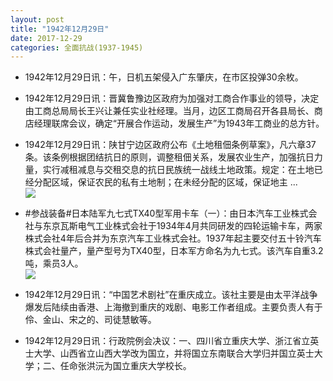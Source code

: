 ```yaml
---
layout: post
title: "1942年12月29日"
date: 2017-12-29
categories: 全面抗战(1937-1945)
---
```


<meta name="referrer" content="no-referrer" />

- 1942年12月29日讯：午，日机五架侵入广东肇庆，在市区投弹30余枚。 

- 1942年12月29日讯：晋冀鲁豫边区政府为加强对工商合作事业的领导，决定由工商总局局长王兴让兼任实业社经理。当月，边区工商局召开各县局长、商店经理联席会议，确定“开展合作运动，发展生产”为1943年工商业的总方针。 

- 1942年12月29日讯：陕甘宁边区政府公布《土地租佃条例草案》，凡六章37条。该条例根据团结抗日的原则，调整租佃关系，发展农业生产，加强抗日力量，实行减租减息与交租交息的抗日民族统一战线土地政策。规定：在土地已经分配区域，保证农民的私有土地制；在未经分配的区域，保证地主 ... <br/><img src="https://wx3.sinaimg.cn/large/aca367d8ly1fmxi6uptnjj20c809z74c.jpg" />

- #参战装备#日本陆军九七式TX40型军用卡车（一）：由日本汽车工业株式会社与东京瓦斯电气工业株式会社于1934年4月共同研发的四轮运输卡车，两家株式会社4年后合并为东京汽车工业株式会社。1937年起主要交付五十铃汽车株式会社量产，量产型号为TX40型，日本军方命名为九七式。该汽车自重3.2吨，乘员3人。 <br/><img src="https://wx4.sinaimg.cn/large/aca367d8ly1fmxep43zxlj20cd0npjus.jpg" />

- 1942年12月29日讯：“中国艺术剧社”在重庆成立。该社主要是由太平洋战争爆发后陆续由香港、上海撤到重庆的戏剧、电影工作者组成。主要负责人有于伶、金山、宋之的、司徒慧敏等。 

- 1942年12月29日讯：行政院例会决议：一、四川省立重庆大学、浙江省立英士大学、山西省立山西大学改为国立，并将国立东南联合大学归并国立英士大学；二、任命张洪沅为国立重庆大学校长。 

